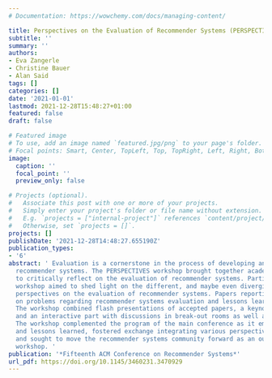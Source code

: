 ```yaml
---
# Documentation: https://wowchemy.com/docs/managing-content/

title: Perspectives on the Evaluation of Recommender Systems (PERSPECTIVES)
subtitle: ''
summary: ''
authors:
- Eva Zangerle
- Christine Bauer
- Alan Said
tags: []
categories: []
date: '2021-01-01'
lastmod: 2021-12-28T15:48:27+01:00
featured: false
draft: false

# Featured image
# To use, add an image named `featured.jpg/png` to your page's folder.
# Focal points: Smart, Center, TopLeft, Top, TopRight, Left, Right, BottomLeft, Bottom, BottomRight.
image:
  caption: ''
  focal_point: ''
  preview_only: false

# Projects (optional).
#   Associate this post with one or more of your projects.
#   Simply enter your project's folder or file name without extension.
#   E.g. `projects = ["internal-project"]` references `content/project/deep-learning/index.md`.
#   Otherwise, set `projects = []`.
projects: []
publishDate: '2021-12-28T14:48:27.655190Z'
publication_types:
- '6'
abstract: ' Evaluation is a cornerstone in the process of developing and deploying
  recommender systems. The PERSPECTIVES workshop brought together academia and industry
  to critically reflect on the evaluation of recommender systems. Particularly, the
  workshop aimed to shed light on the different, and maybe even diverging or contradictory
  perspectives on the evaluation of recommender systems. Papers reporting a reflection
  on problems regarding recommender systems evaluation and lessons learned were solicited.
  The workshop combined flash presentations of accepted papers, a keynote from industry,
  and an interactive part with discussions in break-out rooms as well as in the plenum.
  The workshop complemented the program of the main conference as it emphasized problems
  and lessons learned, fostered exchange integrating various perspectives on evaluation,
  and sought to move the recommender systems community forward as an outcome of the
  workshop. '
publication: '*Fifteenth ACM Conference on Recommender Systems*'
url_pdf: https://doi.org/10.1145/3460231.3470929
---
```

